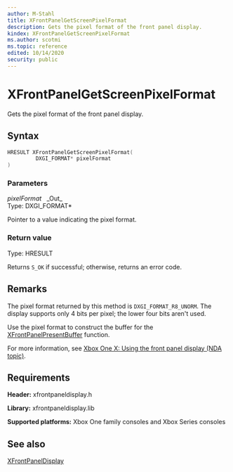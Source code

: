 ```yaml
---
author: M-Stahl
title: XFrontPanelGetScreenPixelFormat
description: Gets the pixel format of the front panel display.
kindex: XFrontPanelGetScreenPixelFormat
ms.author: scotmi
ms.topic: reference
edited: 10/14/2020
security: public
---
```


# XFrontPanelGetScreenPixelFormat  

Gets the pixel format of the front panel display.  

<a id="syntaxSection"></a>

## Syntax  

```cpp
HRESULT XFrontPanelGetScreenPixelFormat(  
         DXGI_FORMAT* pixelFormat  
)  
```  

<a id="parametersSection"></a>

### Parameters  

*pixelFormat* &nbsp;&nbsp;\_Out\_  
Type: DXGI_FORMAT\*  

Pointer to a value indicating the pixel format.  

<a id="retvalSection"></a>

### Return value  

Type: HRESULT  

Returns `S_OK` if successful; otherwise, returns an error code.  

<a id="remarksSection"></a>

## Remarks  

The pixel format returned by this method is `DXGI_FORMAT_R8_UNORM`. The display supports only 4 bits per pixel; the lower four bits aren't used.  

Use the pixel format to construct the buffer for the [XFrontPanelPresentBuffer](xfrontpanelpresentbuffer.md) function.  

For more information, see [Xbox One X: Using the front panel display (NDA topic)](../../../../tools-console/usinggsdk/scorpio-frontpanel.md).  

<a id="requirementsSection"></a>

## Requirements  

**Header:** xfrontpaneldisplay.h  

**Library:** xfrontpaneldisplay.lib  

**Supported platforms:** Xbox One family consoles and Xbox Series consoles  

<a id="seealsoSection"></a>

## See also  

[XFrontPanelDisplay](../xfrontpaneldisplay_members.md)  
  